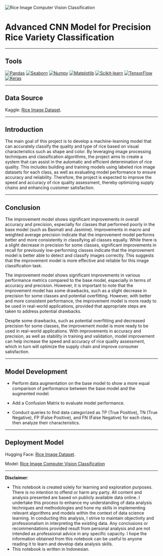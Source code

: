 ![Rice Image Computer Vision Classification](https://github.com/DarlyP/Rice-Image-Dataset/blob/main/Notebook/rice.jpg)

# Advanced CNN Model for Precision Rice Variety Classification

---

## Tools
[<img src="https://img.shields.io/badge/Pandas-150458?style=for-the-badge&logo=pandas&logoColor=white" alt="Pandas" />](https://pandas.pydata.org/)
[<img src="https://img.shields.io/badge/Seaborn-388E3C?style=for-the-badge&logo=seaborn&logoColor=white" alt="Seaborn" />](https://seaborn.pydata.org/)
[<img src="https://img.shields.io/badge/Numpy-013243?style=for-the-badge&logo=numpy&logoColor=white" alt="Numpy" />](https://numpy.org/)
[<img src="https://img.shields.io/badge/Matplotlib-3776AB?style=for-the-badge&logo=matplotlib&logoColor=white" alt="Matplotlib" />](https://matplotlib.org/)
[<img src="https://img.shields.io/badge/Scikit%20learn-F7931E?style=for-the-badge&logo=scikit-learn&logoColor=white" alt="Scikit-learn" />](https://scikit-learn.org/)
[<img src="https://img.shields.io/badge/TensorFlow-FF6F00?style=for-the-badge&logo=tensorflow&logoColor=white" alt="TensorFlow" />](https://www.tensorflow.org/)
[<img src="https://img.shields.io/badge/Keras-D00000?style=for-the-badge&logo=keras&logoColor=white" alt="Keras" />](https://keras.io/)

---

## Data Source

Kaggle: [Rice Image Dataset](https://www.kaggle.com/datasets/muratkokludataset/rice-image-dataset).

---

## Introduction

The main goal of this project is to develop a machine-learning model that can accurately classify the quality and type of rice based on visual characteristics such as shape and color. By leveraging image processing techniques and classification algorithms, the project aims to create a system that can assist in the automatic and efficient determination of rice quality. This includes building and training models using labeled rice image datasets for each class, as well as evaluating model performance to ensure accuracy and reliability. Therefore, the project is expected to improve the speed and accuracy of rice quality assessment, thereby optimizing supply chains and enhancing customer satisfaction.

---

## Conclusion

The improvement model shows significant improvements in overall accuracy and precision, especially for classes that performed poorly in the base model (such as Basmati and Jasmine). Improvements in macro and weighted average precision indicate that the improvement model performs better and more consistently in classifying all classes equally. While there is a slight decrease in precision for some classes, significant improvements in recall for previously low-performing classes indicate that the improvement model is better able to detect and classify images correctly. This suggests that the improvement model is more effective and reliable for this image classification task.

The improvement model shows significant improvements in various performance metrics compared to the base model, especially in terms of accuracy and precision. However, it is important to note that the improvement model has some drawbacks, such as a slight decrease in precision for some classes and potential overfitting. However, with better and more consistent performance, the improvement model is more ready to be used in real-world applications, provided that appropriate steps are taken to address potential drawbacks.

Despite some drawbacks, such as potential overfitting and decreased precision for some classes, the improvement model is more ready to be used in real-world applications. With improvements in accuracy and precision, as well as stability in training and validation, model improvement can help increase the speed and accuracy of rice quality assessment, which in turn will optimize the supply chain and improve consumer satisfaction.

---

## Model Development

- Perform data augmentation on the base model to show a more equal comparison of performance between the base model and the augmented model.
   
- Add a Confusion Matrix to evaluate model performance.

- Conduct queries to find data categorized as TP (True Positive), TN (True Negative), FP (False Positive), and FN (False Negative) for each class, then analyze their characteristics.

---

## Deployment Model

Hugging Face: [Rice Image Dataset](https://huggingface.co/spaces/darly9991/Rice_Image_Classification).

Model: [Rice Image Computer Vision Classification](https://drive.google.com/file/d/1H-NmiarcH41X4w7tSFGknVg8EV_NkFX6/view?usp=sharing)

---

**Disclaimer**: 
- This notebook is created solely for learning and exploration purposes. There is no intention to offend or harm any party. All content and analysis presented are based on publicly available data online. I undertake this process to enhance my understanding of data analysis techniques and methodologies and hone my skills in implementing relevant algorithms and models within the context of data science learning. In conducting this analysis, I strive to maintain objectivity and professionalism in interpreting the existing data. Any conclusions or recommendations provided result from personal analysis and are not intended as professional advice in any specific capacity. I hope the information obtained from this notebook can be useful to anyone reading it to learn and develop data analysis skills.
- This notebook is written in Indonesian.
